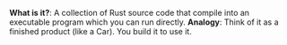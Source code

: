 **What is it?**: A collection of Rust source code that compile into an executable program which you can run directly.
**Analogy**: Think of it as a finished product (like a Car). You build it to use it.

